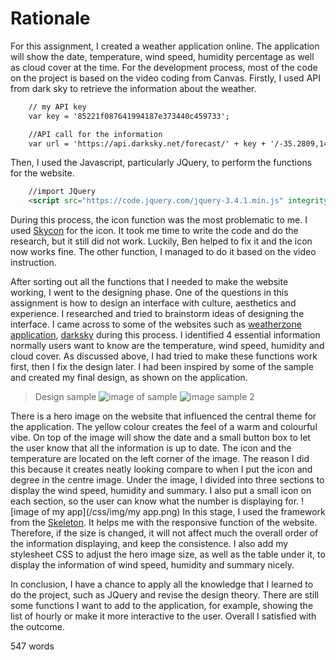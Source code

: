 # Rationale

For this assignment, I created a weather application online. The application will show the date, temperature, wind speed, humidity percentage as well as cloud cover at the time. For the development process, most of the code on the project is based on the video coding from Canvas. Firstly, I used API from dark sky to retrieve the information about the weather. 
```html
    // my API key
    var key = '85221f087641994187e373440c459733';

    //API call for the information
    var url = 'https://api.darksky.net/forecast/' + key + '/-35.2809,149.1300?units=auto&callback=?';
```
Then, I used the Javascript, particularly JQuery, to perform the functions for the website. 
```html
    //import JQuery
    <script src="https://code.jquery.com/jquery-3.4.1.min.js" integrity="sha256-CSXorXvZcTkaix6Yvo6HppcZGetbYMGWSFlBw8HfCJo=" crossorigin="anonymous"></script>
```
During this process, the icon function was the most problematic to me. I used [Skycon](https://darkskyapp.github.io/skycons/) for the icon. It took me time to write the code and do the research, but it still did not work. Luckily, Ben helped to fix it and the icon now works fine. The other function, I managed to do it based on the video instruction.

After sorting out all the functions that I needed to make the website working, I went to the designing phase. One of the questions in this assignment is how to design an interface with culture, aesthetics and experience. I researched and tried to brainstorm ideas of designing the interface. I came across to some of the websites such as [weatherzone application](http://apps.weatherzone.com.au/), [darksky](https://darksky.net/forecast/40.7127,-74.0059/us12/en)
during this process. I identified 4 essential information normally users want to know are the temperature, wind speed, humidity and cloud cover. As discussed above, I had tried to make these functions work first, then I fix the design later. I had been inspired by some of the sample and created my final design, as shown on the application.
>Design sample
![image of sample](https://miro.medium.com/max/1400/1*mCqi1iwRMne6lkR-y5BAXw.gif)
![image sample 2](https://d540vms5r2s2d.cloudfront.net/mad/uploads/mad_blog_5d50e696edd2c1565582998.png)

There is a hero image on the website that influenced the central theme for the application. The yellow colour creates the feel of a warm and colourful vibe. On top of the image will show the date and a small button box to let the user know that all the information is up to date. The icon and the temperature are located on the left corner of the image. The reason I did this because it creates neatly looking compare to when I put the icon and degree in the centre image. Under the image, I divided into three sections to display the wind speed, humidity and summary. I also put a small icon on each section, so the user can know what the number is displaying for.
![image of my app](/css/img/my app.png)
In this stage, I used the framework from the [Skeleton](http://getskeleton.com/). It helps me with the responsive function of the website. Therefore, if the size is changed,  it will not affect much the overall order of the information displaying, and keep the consistence.
I also add my stylesheet CSS to adjust the hero image size, as well as the table under it, to display the information of wind speed, humidity and summary nicely.

In conclusion, I have a chance to apply all the knowledge that I learned to do the project, such as JQuery and revise the design theory. There are still some functions I want to add to the application, for example, showing the list of hourly or make it more interactive to the user. Overall I satisfied with the outcome.

547 words
